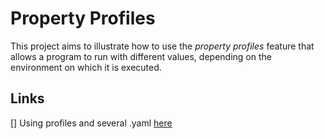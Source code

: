 # Property Profiles

This project aims to illustrate how to use the _property profiles_ feature that allows a program to run with
 different values, depending on the environment on which it is executed.
 
## Links

 [] Using profiles and several .yaml [here](https://mkyong.com/spring-boot/spring-boot-profile-based-properties-and-yaml-example/)
